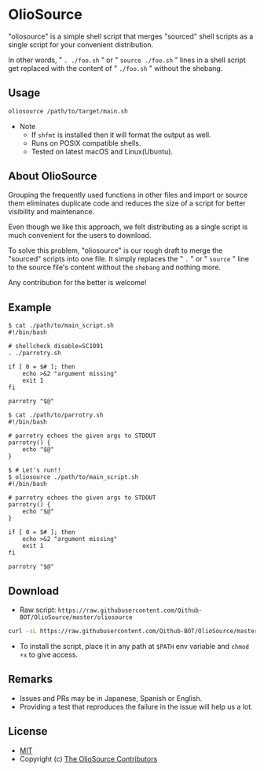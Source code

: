 # OlioSource

"oliosource" is a simple shell script that merges "sourced" shell scripts as a single script for your convenient distribution.

In other words, " `. ./foo.sh` " or " `source ./foo.sh` " lines in a shell script get replaced with the content of " `./foo.sh` " without the shebang.

## Usage

```bash
oliosource /path/to/target/main.sh
```

* Note
  + If `shfmt` is installed then it will format the output as well.
  + Runs on POSIX compatible shells.
  + Tested on latest macOS and Linux(Ubuntu).

## About OlioSource

Grouping the frequently used functions in other files and import or source them eliminates duplicate code and reduces the size of a script for better visibility and maintenance.

Even though we like this approach, we felt distributing as a single script is much convenient for the users to download.

To solve this problem, "oliosource" is our rough draft to merge the "sourced" scripts into one file. It simply replaces the " `.` " or " `source` " line to the source file's content without the `shebang` and nothing more.

Any contribution for the better is welcome!

## Example

```shellsession
$ cat ./path/to/main_script.sh
#!/bin/bash

# shellcheck disable=SC1091
. ./parrotry.sh

if [ 0 = $# ]; then
    echo >&2 "argument missing"
    exit 1
fi

parrotry "$@"

$ cat ./path/to/parrotry.sh
#!/bin/bash

# parrotry echoes the given args to STDOUT
parrotry() {
    echo "$@"
}

$ # Let's run!!
$ oliosource ./path/to/main_script.sh
#!/bin/bash

# parrotry echoes the given args to STDOUT
parrotry() {
    echo "$@"
}

if [ 0 = $# ]; then
    echo >&2 "argument missing"
    exit 1
fi

parrotry "$@"

```

## Download

* Raw script: `https://raw.githubusercontent.com/Qithub-BOT/OlioSource/master/oliosource`

```bash
curl -sL https://raw.githubusercontent.com/Qithub-BOT/OlioSource/master/oliosource
```

* To install the script, place it in any path at `$PATH` env variable and `chmod +x` to give access.

## Remarks

* Issues and PRs may be in Japanese, Spanish or English.
* Providing a test that reproduces the failure in the issue will help us a lot.

## License

* [MIT](https://github.com/Qithub-BOT/OlioSource/blob/master/LICENSE)
* Copyright (c) [The OlioSource Contributors](https://github.com/Qithub-BOT/OlioSource/graphs/contributors)
